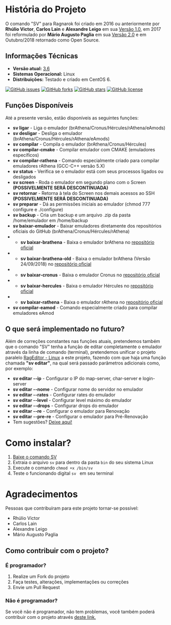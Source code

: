 # História do Projeto

O comando "SV" para Ragnarok foi criado em 2016 ou anteriormente por **Rhúlio Victor**, **Carlos Lain** e **Alexandre Leigo** em sua  [Versão 1.0](https://github.com/agenciah1code/ComandoSV-Ragnarok/tree/v1.0), em 2017 foi reformulado por **Mário Augusto Paglia** em sua [Versão 2.0](https://github.com/agenciah1code/ComandoSV-Ragnarok/tree/v2.0) e em Outubro/2018 retornado como Open Source.

## Informações Técnicas

* **Versão atual:** [3.6](https://github.com/agenciah1code/ComandoSV-Ragnarok/tree/master)
* **Sistemas Operacional:** Linux 
* **Distribuições:** Testado e criado em CentOS 6.  

[![GitHub issues](https://img.shields.io/github/issues/paghiper/whmcs.svg)](https://github.com/agenciah1code/ComandoSV-Ragnarok/issues)
[![GitHub forks](https://img.shields.io/github/forks/paghiper/whmcs.svg)](https://github.com/agenciah1code/ComandoSV-Ragnarok/network)
[![GitHub stars](https://img.shields.io/github/stars/paghiper/whmcs.svg)](https://github.com/agenciah1code/ComandoSV-Ragnarok/stargazers)
[![GitHub license](https://img.shields.io/github/license/paghiper/whmcs.svg)](https://github.com/agenciah1code/ComandoSV-Ragnarok/blob/master/LICENSE)

## Funções Disponíveis

Até a presente versão, estão disponíveis as seguintes funções:

* **sv ligar** - Liga o emulador (brAthena/Cronus/Hércules/rAthena/eAmods)
* **sv desligar** - Desliga o emulador (brAthena/Cronus/Hércules/rAthena/eAmods)
* **sv compilar** - Compila o emulador (brAthena/Cronus/Hércules)
* **sv compilar-cmake** - Compilar emulador com CMAKE (emuladores específicos)
* **sv compilar-rathena** - Comando especialmente criado para compilar emuladores rAthena (GCC-C++ versão 5.X)
* **sv status** - Verifica se o emulador está com seus processos ligados ou desligados
* **sv screen** - Roda o emulador em segundo plano com o Screen **(POSSIVELMENTE SERÁ DESCONTINUADA)**
* **sv retornar** - Retorna à tela do Screen nos demais acessos ao SSH **(POSSIVELMENTE SERÁ DESCONTINUADA)**
* **sv preparar** - Dá as permissões iniciais ao emulador (chmod 777 configure e ./configure)
* **sv backup** - Cria um backup e um arquivo .zip da pasta /home/emulador em /home/backup
* **sv baixar-emulador** - Baixar emuladores diretamente dos repositórios oficiais do GitHub (brAthena/Cronus/Hércules/rAthena)
* * **sv baixar-brathena** - Baixa o emulador brAthena no [repositório oficial](https://github.com/brAthena/brAthena)
* * **sv baixar-brathena-old** - Baixa o emulador brAthena (Versão 24/09/2018) no [repositório oficial](https://github.com/brAthena/brAthena20180924)
* * **sv baixar-cronus** - Baixa o emulador Cronus no [repositório oficial](https://github.com/Cronus-Emulator/Cronus)
* * **sv baixar-hercules** - Baixa o emulador Hércules no [repositório oficial](https://github.com/HerculesWS/Hercules/)
* * **sv baixar-rathena** - Baixa o emulador rAthena no [repositório oficial](https://github.com/rathena/rathena)
* **sv compilar-eamod** - Comando especialmente criado para compilar emuladores eAmod

## O que será implementado no futuro?

Além de correções constantes nas funções atuais, pretendemos também que o comando "SV" tenha a função de editar completamente o emulador através da linha de comando (terminal), pretendemos unificar o projeto paralelo [RagEditor - Linux](https://github.com/agenciah1code/rageditor-linux) a este projeto, fazendo com que haja uma função chamada **"sv editar"**, na qual será passado parâmetros adicionais como, por exemplo:

* **sv editar --ip** - Configurar o IP do map-server, char-server  e login-server
* **sv editar --nome** - Configurar nome do servidor no emulador 
* **sv editar --rates** - Configurar rates do emulador
* **sv editar --level** - Configurar level máximo do emulador
* **sv editar --drops** - Configurar drops do emulador
* **sv editar --re** - Configurar o emulador para Renovação
* **sv editar --pre-re** - Configurar o emulador para Pré-Renovação
* Tem sugestões? [Deixe aqui!](https://github.com/agenciah1code/ComandoSV-Ragnarok/issues)

# Como instalar?

1. [Baixe o comando SV](https://github.com/agenciah1code/ComandoSV-Ragnarok/archive/master.zip)
2. Extraia o arquivo `sv` para dentro da pasta `bin` do seu sistema Linux
3. Execute o comando `chmod +x /bin/sv`
4. Teste o funcionando digital `sv ` em seu terminal

# Agradecimentos

Pessoas que contribuíram para este projeto tornar-se possível:

* Rhúlio Victor
* Carlos Lain
* Alexandre Leigo
* Mário Augusto Paglia

## Como contribuir com o projeto?

### É programador?

1. Realize um Fork do projeto
2. Faça testes, alterações, implementações ou correções
3. Envie um Pull Request

### Não é programador?

Se você não é programador, não tem problemas, você também poderá contribuir com o projeto através [deste link.](https://github.com/agenciah1code/ComandoSV-Ragnarok/issues)